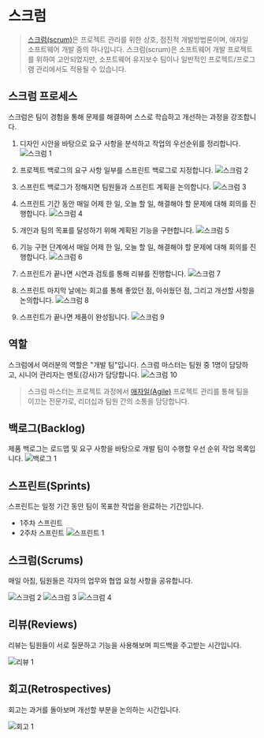 # 스크럼

> [스크럼(scrum)](<https://ko.wikipedia.org/wiki/%EC%8A%A4%ED%81%AC%EB%9F%BC_(%EC%95%A0%EC%9E%90%EC%9D%BC_%EA%B0%9C%EB%B0%9C_%ED%94%84%EB%A1%9C%EC%84%B8%EC%8A%A4)>)은 프로젝트 관리를 위한 상호, 점진적 개발방법론이며, 애자일 소프트웨어 개발 중의 하나입니다. 스크럼(scrum)은 소프트웨어 개발 프로젝트를 위하여 고안되었지만, 소프트웨어 유지보수 팀이나 일반적인 프로젝트/프로그램 관리에서도 적용될 수 있습니다.

## 스크럼 프로세스

스크럼은 팀이 경험을 통해 문제를 해결하며 스스로 학습하고 개선하는 과정을 강조합니다.

1. 디자인 시안을 바탕으로 요구 사항을 분석하고 작업의 우선순위를 정리합니다.
   ![스크럼 1](https://raw.githubusercontent.com/uzoolove/febc11-vanilla-ins/main/public/images/scrum_01.webp)

2. 프로젝트 백로그의 요구 사항 일부를 스프린트 백로그로 지정합니다.
   ![스크럼 2](https://raw.githubusercontent.com/uzoolove/febc11-vanilla-ins/main/public/images/scrum_02.webp)

3. 스프린트 백로그가 정해지면 팀원들과 스프린트 계획을 논의합니다.
   ![스크럼 3](https://raw.githubusercontent.com/uzoolove/febc11-vanilla-ins/main/public/images/scrum_03.webp)

4. 스프린트 기간 동안 매일 어제 한 일, 오늘 할 일, 해결해야 할 문제에 대해 회의를 진행합니다.
   ![스크럼 4](https://raw.githubusercontent.com/uzoolove/febc11-vanilla-ins/main/public/images/scrum_04.webp)

5. 개인과 팀의 목표를 달성하기 위해 계획된 기능을 구현합니다.
   ![스크럼 5](https://raw.githubusercontent.com/uzoolove/febc11-vanilla-ins/main/public/images/scrum_05.webp)

6. 기능 구현 단계에서 매일 어제 한 일, 오늘 할 일, 해결해야 할 문제에 대해 회의를 진행합니다.
   ![스크럼 6](https://raw.githubusercontent.com/uzoolove/febc11-vanilla-ins/main/public/images/scrum_06.webp)

7. 스프린트가 끝나면 시연과 검토를 통해 리뷰를 진행합니다.
   ![스크럼 7](https://raw.githubusercontent.com/uzoolove/febc11-vanilla-ins/main/public/images/scrum_07.webp)

8. 스프린트 마지막 날에는 회고를 통해 좋았던 점, 아쉬웠던 점, 그리고 개선할 사항을 논의합니다.
   ![스크럼 8](https://raw.githubusercontent.com/uzoolove/febc11-vanilla-ins/main/public/images/scrum_08.webp)

9. 스프린트가 끝나면 제품이 완성됩니다.
   ![스크럼 9](https://raw.githubusercontent.com/uzoolove/febc11-vanilla-ins/main/public/images/scrum_09.webp)

## 역할

스크럼에서 여러분의 역할은 "개발 팀"입니다. 스크럼 마스터는 팀원 중 1명이 담당하고, 시니어 관리자는 멘토(강사)가 담당합니다.
![스크럼 10](https://raw.githubusercontent.com/uzoolove/febc11-vanilla-ins/main/public/images/scrum_10.webp)

> 스크럼 마스터는 프로젝트 과정에서 [애자일(Agile)](https://ko.wikipedia.org/wiki/%EC%95%A0%EC%9E%90%EC%9D%BC_%EC%86%8C%ED%94%84%ED%8A%B8%EC%9B%A8%EC%96%B4_%EA%B0%9C%EB%B0%9C) 프로젝트 관리를 통해 팀을 이끄는 전문가로, 리더십과 팀원 간의 소통을 담당합니다.

## 백로그(Backlog)

제품 백로그는 로드맵 및 요구 사항을 바탕으로 개발 팀이 수행할 우선 순위 작업 목록입니다.
![백로그 1](https://raw.githubusercontent.com/uzoolove/febc11-vanilla-ins/main/public/images/backlog_01.webp)

## 스프린트(Sprints)

스프린트는 일정 기간 동안 팀이 목표한 작업을 완료하는 기간입니다.

- 1주차 스프린트
- 2주차 스프린트
  ![스프린트 1](https://raw.githubusercontent.com/uzoolove/febc11-vanilla-ins/main/public/images/sprints_01.webp)

## 스크럼(Scrums)

매일 아침, 팀원들은 각자의 업무와 협업 요청 사항을 공유합니다.

![스크럼 2](https://raw.githubusercontent.com/uzoolove/febc11-vanilla-ins/main/public/images/sprints_02.webp)
![스크럼 3](https://raw.githubusercontent.com/uzoolove/febc11-vanilla-ins/main/public/images/sprints_03.webp)
![스크럼 4](https://raw.githubusercontent.com/uzoolove/febc11-vanilla-ins/main/public/images/sprints_04.webp)

## 리뷰(Reviews)

리뷰는 팀원들이 서로 질문하고 기능을 사용해보며 피드백을 주고받는 시간입니다.

![리뷰 1](https://raw.githubusercontent.com/uzoolove/febc11-vanilla-ins/main/public/images/sprints_05.webp)

## 회고(Retrospectives)

회고는 과거를 돌아보며 개선할 부분을 논의하는 시간입니다.

![회고 1](https://raw.githubusercontent.com/uzoolove/febc11-vanilla-ins/main/public/images/sprints_06.webp)
